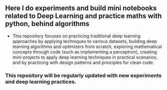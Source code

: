 ## Here I do experiments and build mini notebooks related to Deep Learning and practice maths with python, behind algorithms

* This repository focuses on practicing traditional deep learning approaches by applying techniques to various datasets, building deep learning algorithms and optimizers from scratch, exploring mathematical concepts through code (such as implementing a perceptron), creating mini-projects to apply deep learning techniques in practical scenarios, and by practicing with design patterns and principles for clean code.
### This repository will be regularly updated with new experiments and deep learning practices.


